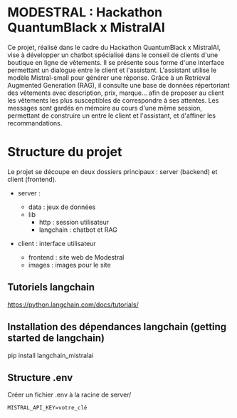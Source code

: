 # MODESTRAL : Hackathon QuantumBlack x MistralAI

Ce projet, réalisé dans le cadre du Hackathon QuantumBlack x MistralAI, vise à développer un chatbot spécialisé dans le conseil de clients d'une boutique en ligne de vêtements.
Il se présente sous forme d'une interface permettant un dialogue entre le client et l'assistant.
L'assistant utilise le modèle Mistral-small pour générer une réponse.
Grâce à un Retrieval Augmented Generation (RAG), il consulte une base de données répertoriant des vêtements avec description, prix, marque... afin de proposer au client les vêtements les plus susceptibles de correspondre à ses attentes.
Les messages sont gardés en mémoire au cours d'une même session, permettant de construire un entre le client et l'assistant, et d'affiner les recommandations.

# Structure du projet

Le projet se découpe en deux dossiers principaux : server (backend) et client (frontend).

* server :
    * data : jeux de données
    * lib
        * http : session utilisateur
        * langchain : chatbot et RAG

* client : interface utilisateur
    * frontend : site web de Modestral
    * images : images pour le site

## Tutoriels langchain

https://python.langchain.com/docs/tutorials/

## Installation des dépendances langchain (getting started de langchain)

pip install langchain_mistralai

## Structure .env

Créer un fichier .env à la racine de server/

```MISTRAL_API_KEY=votre_clé```